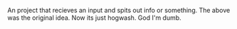 An project that recieves an input and spits out info or something.
The above was the original idea. Now its just hogwash. God I'm dumb.
